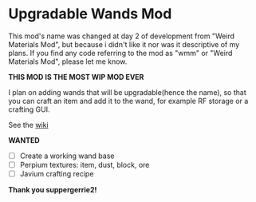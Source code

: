 
# Upgradable Wands Mod
This mod's name was changed at day 2 of development from "Weird Materials Mod", but because i didn't like it nor was it descriptive of my plans. If you find any code referring to the mod as "wmm" or "Weird Materials Mod", please let me know.

**THIS MOD IS THE MOST WIP MOD EVER**

I plan on adding wands that will be upgradable(hence the name), so that you can craft an item and add it to the wand, for example RF storage or a crafting GUI.

See the [wiki](https://github.com/steinm07/Upgradable-Wands-Mod/wiki)

**WANTED**

 - [ ] Create a working wand base
 - [ ] Perpium textures: item, dust, block, ore
 - [ ] Javium crafting recipe 
 
**Thank you suppergerrie2!**
